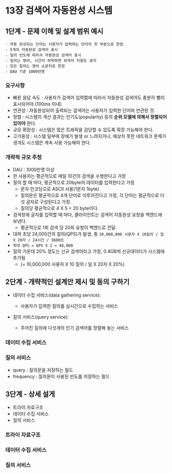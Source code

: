 # 13장 검색어 자동완성 시스템

## 1단계 - 문제 이해 및 설계 범위 예시

```
- 자동 완성되는 단어는 사용자가 입력하는 단어의 첫 부분으로 한정
- 5개의 자동완성 검색어 표시
- 질의 빈도에 따라서 자동완성 검색어 표시
- 질의는 영어, 시간이 허락하면 외국어 지원도 생각
- 모든 질의는 영어 소문자로 한정
- DAU 기준 1000만명
```

### 요구사항

- 빠른 응답 속도 : 사용자가 검색어 입력함에 따라서 자동완성 검색어도 충분히 빨리 표시되어야.(100ms 이내)
- 연관성 : 자동완성되어 출력되는 검색어는 사용자가 입력한 단어와 연관된 것.
- 정렬 : 시스템의 계산 결과는 인기도(popularity) 등의 **순위 모델에 의해서 정렬되어 있어야** 한다.
- 규모 확장성 : 시스템은 많은 트래픽을 감당할 수 있도록 확장 가능해야 한다.
- 고가용성 : 시스템 일부에 장애가 발생 or 느려지거나, 예상치 못한 네트워크 문제가 생겨도 시스템은 계속 사용 가능해야 한다.

### 개략적 규모 추정

- DAU : 1000만명 이상
- 한 사용자는 평균적으로 매일 10건의 검색을 수행한다고 가정
- 질의 할 때 마다, 평균적으로 20byte의 데이터를 입력한다고 가정
  - 문자 인코딩으로 ASCII 사용(1문자 1byte)
  - 질의문은 평균적으로 4개 단어로 이루어진다고 가정, 각 단어는 평균적으로 다섯 글자로 구성된다고 가정.
  - 질의당 평균적으로 4 X 5 = 20 byte이다.
- 검색창에 글자를 입력할 때 마다, 클라이언트는 검색어 자동완성 요청을 백엔드에 보낸다.
    - 평균적으로 1회 검색 당 20회 요청이 백엔드로 전달.
- 대략 초당 24,000건의 질의(QPS)가 발생, 총 `10,000,000 사용자 X 10질의 / 일 X 20자 / 24시간 / 3600초`
- `최대 QPS = QPS X 2 = 48,000`
- 질의 가운데 20% 정도는 신규 검색어라고 가정, 0.4GB씩 신규데이터가 시스템에 추가됨 
  - (= 10,000,000 사용자  X 10 질의 / 일 X 20자 X 20%) 
  

## 2단계 - 개략적인 설계안 제시 및 동의 구하기

- 데이터 수집 서비스(data gathering service):
  - 사용자가 입력한 질의를 실시간으로 수집하는 서비스

- 질의 서비스(query service):
  - 주어진 질의에 다섯개의 인기 검색어를 정렬해 놓는 서비스

### 데이터 수집 서비스



### 질의 서비스

- query : 질의문을 저장허는 필드
- frequency : 질의문이 사용된 빈도를 저장하는 필드

## 3단계 - 상세 설게

- 트라이 자료구조
- 데이터 수집 서비스
- 질의 서비스

### 트라이 자료구조


### 데이터 수집 서비스

### 질의 서비스